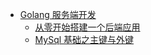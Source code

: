 - [Golang 服务端开发](/server/READEME.md)
  - [从零开始搭建一个后端应用](/server/%E4%BB%8E%E9%9B%B6%E5%BC%80%E5%A7%8B%E6%90%AD%E5%BB%BA%E4%B8%80%E4%B8%AA%E5%90%8E%E7%AB%AF%E5%BA%94%E7%94%A8.md)
  - [MySql 基础之主键与外键](/server/MySql%E5%9F%BA%E7%A1%80%E4%B9%8B%E4%B8%BB%E9%94%AE%E4%B8%8E%E5%A4%96%E9%94%AE.md)
